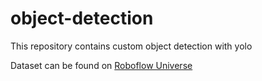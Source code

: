 # object-detection
This repository contains custom object detection with yolo

Dataset can be found on [Roboflow Universe](https://universe.roboflow.com/tatsi-shagova-pftso/headphones-detection/browse?queryText=&pageSize=50&startingIndex=0&browseQuery=true)
